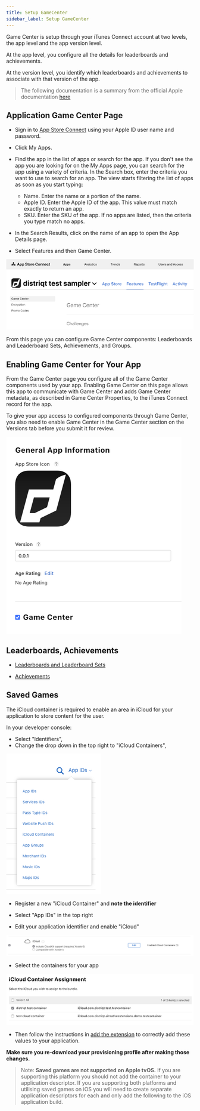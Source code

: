 ```yaml
---
title: Setup GameCenter
sidebar_label: Setup GameCenter
---
```



Game Center is setup through your iTunes Connect account at two levels, the app level and the app version level. 

At the app level, you configure all the details for leaderboards and achievements. 

At the version level, you identify which leaderboards and achievements to associate with that version of the app. 

> 
> The following documentation is a summary from the official Apple documentation [here](https://developer.apple.com/library/content/documentation/LanguagesUtilities/Conceptual/iTunesConnectGameCenter_Guide/AccessAndEnable/AccessAndEnable.html)
>


## Application Game Center Page

- Sign in to [App Store Connect](https://appstoreconnect.apple.com/) using your Apple ID user name and password.
- Click My Apps.
- Find the app in the list of apps or search for the app.
  If you don't see the app you are looking for on the My Apps page, you can search for the app using a variety of criteria. In the Search box, enter the criteria you want to use to search for an app. The view starts filtering the list of apps as soon as you start typing:
    - Name. Enter the name or a portion of the name.
    - Apple ID. Enter the Apple ID of the app. This value must match exactly to return an app.
    - SKU. Enter the SKU of the app.
  If no apps are listed, then the criteria you type match no apps.

- In the Search Results, click on the name of an app to open the App Details page.
- Select Features and then Game Center.

![](images/gamecenter-AppDetails-menu.png)


From this page you can configure Game Center components: Leaderboards and Leaderboard Sets, Achievements, and Groups.



## Enabling Game Center for Your App

From the Game Center page you configure all of the Game Center components used by your app. Enabling Game Center on this page allows this app to communicate with Game Center and adds Game Center metadata, as described in Game Center Properties, to the iTunes Connect record for the app.

To give your app access to configured components through Game Center, you also need to enable Game Center in the Game Center section on the Versions tab before you submit it for review.


![](images/gamecenter-AppDetails-enable.png)




## Leaderboards, Achievements 

- [Leaderboards and Leaderboard Sets](https://developer.apple.com/library/content/documentation/LanguagesUtilities/Conceptual/iTunesConnectGameCenter_Guide/Leaderboards/Leaderboards.html#//apple_ref/doc/uid/TP40013726-CH2-SW1)

- [Achievements](https://developer.apple.com/library/content/documentation/LanguagesUtilities/Conceptual/iTunesConnectGameCenter_Guide/Achievements/Achievements.html#//apple_ref/doc/uid/TP40013726-CH3-SW1)




## Saved Games

The iCloud container is required to enable an area in iCloud for your application to store content for the user. 

In your developer console:

- Select "Identifiers",
- Change the drop down in the top right to "iCloud Containers",

![](images/gamecenter_icloud_container_1.png)

- Register a new "iCloud Container" and **note the identifier**

- Select "App IDs" in the top right
- Edit your application identifier and enable "iCloud"

![](images/gamecenter_icloud_container_2.png)

- Select the containers for your app

![](images/gamecenter_icloud_container_3.png)

- Then follow the instructions in [add the extension](add-the-extension.mdx) to correctly add these values to your application. 

**Make sure you re-download your provisioning profile after making those changes.**


>
> Note: **Saved games are not supported on Apple tvOS.** If you are supporting this 
> platform you should not add the container to your application descriptor. If you are supporting 
> both platforms and utilising saved games on iOS you will need to create separate application 
> descriptors for each and only add the following to the iOS application build.
>



